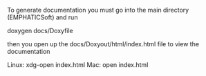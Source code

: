 To generate documentation you must go into the main directory (EMPHATICSoft) and run

doxygen docs/Doxyfile


then you open up the docs/Doxyout/html/index.html file to view the documentation

Linux: xdg-open index.html
Mac: open index.html
